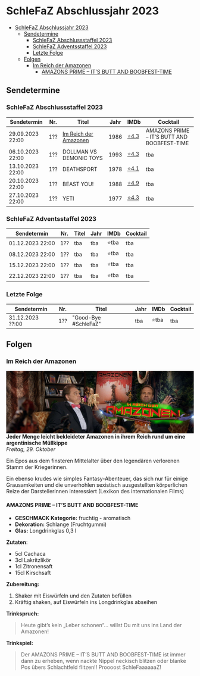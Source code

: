 # SchleFaZ Abschlussjahr 2023
- [SchleFaZ Abschlussjahr 2023](#schlefaz-abschlussjahr-2023)
  - [Sendetermine](#sendetermine)
    - [SchleFaZ Abschlussstaffel 2023](#schlefaz-abschlussstaffel-2023)
    - [SchleFaZ Adventsstaffel 2023](#schlefaz-adventsstaffel-2023)
    - [Letzte Folge](#letzte-folge)
  - [Folgen](#folgen)
    - [Im Reich der Amazonen](#im-reich-der-amazonen)
      - [AMAZONS PRIME – IT’S BUTT AND BOOBFEST-TIME](#amazons-prime--its-butt-and-boobfest-time)
 
## Sendetermine

### SchleFaZ Abschlussstaffel 2023

Sendetermin | Nr. | Titel | Jahr | IMDb | Cocktail
----------- | --- | ----- | ---- | ---- | --------
29.09.2023 22:00 | 1?? | [Im Reich der Amazonen](#im-reich-der-amazonen) | 1986 | [⭐4.3](https://www.imdb.com/title/tt0090627/) | AMAZONS PRIME – IT’S BUTT AND BOOBFEST-TIME
06.10.2023 22:00 | 1?? | DOLLMAN VS DEMONIC TOYS | 1993 | [⭐4.3](https://www.imdb.com/title/tt0106743/) | tba
13.10.2023 22:00 | 1?? | DEATHSPORT | 1978 | [⭐4.1](https://www.imdb.com/title/tt0077414/) | tba
20.10.2023 22:00 | 1?? | BEAST YOU! | 1988 | [⭐4.9](https://www.imdb.com/title/tt0096142) | tba
27.10.2023 22:00 | 1?? | YETI | 1977 | [⭐4.3](https://www.imdb.com/title/tt0076937) | tba

### SchleFaZ Adventsstaffel 2023

Sendetermin | Nr. | Titel | Jahr | IMDb | Cocktail
----------- | --- | ----- | ---- | ---- | --------
01.12.2023 22:00 | 1?? | tba | tba | ⭐tba | tba
08.12.2023 22:00 | 1?? | tba | tba | ⭐tba | tba
15.12.2023 22:00 | 1?? | tba | tba | ⭐tba | tba
22.12.2023 22:00 | 1?? | tba | tba | ⭐tba | tba

### Letzte Folge

Sendetermin | Nr. | Titel | Jahr | IMDb | Cocktail
----------- | --- | ----- | ---- | ---- | --------
31.12.2023 ??:00 | 1?? | "Good-Bye #SchleFaZ" | tba | ⭐tba | tba

## Folgen

### Im Reich der Amazonen
<img align="right" src="images/amazonen.jpg" />

**Jeder Menge leicht bekleideter Amazonen in ihrem Reich rund um eine argentinische Müllkippe**  
_Freitag, 29. Oktober_

Ein Epos aus dem finsteren Mittelalter über den legendären verlorenen Stamm der Kriegerinnen.

Ein ebenso krudes wie simples Fantasy-Abenteuer, 
das sich nur für einige Grausamkeiten und die unverhohlen sexistisch ausgestellten körperlichen Reize der Darstellerinnen interessiert (Lexikon des internationalen Films)

#### AMAZONS PRIME – IT’S BUTT AND BOOBFEST-TIME

- **GESCHMACK Kategorie:** fruchtig - aromatisch 
- **Dekoration:** Schlange (Fruchtgummi)  
- **Glas:** Longdrinkglas 0,3 l  

**Zutaten**: 
- 5cl Cachaca
- 3cl Lakritzlikör
- 1cl Zitronensaft
- 15cl Kirschsaft 

**Zubereitung:** 
1. Shaker mit Eiswürfeln und den Zutaten befüllen
2. Kräftig shaken, auf Eiswürfeln ins Longdrinkglas abseihen

**Trinkspruch:**
>Heute gibt’s kein „Leber schonen“...
willst Du mit uns ins Land der Amazonen!

**Trinkspiel:** 
>Der AMAZONS PRIME – IT’S BUTT AND BOOBFEST-TIME ist immer dann zu erheben, wenn nackte Nippel neckisch blitzen oder blanke Pos übers Schlachtfeld flitzen!! Proooost SchleFaaaaaaZ!